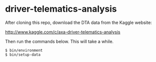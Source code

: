 # driver-telematics-analysis

After cloning this repo, download the DTA data from the Kaggle website:

http://www.kaggle.com/c/axa-driver-telematics-analysis

Then run the commands below.
This will take a while.

```
$ bin/environment
$ bin/setup-data
```
